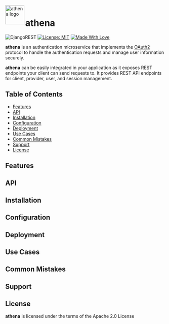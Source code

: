 <img src="https://cdn-icons-png.flaticon.com/512/6007/6007781.png" alt="athena logo" title="athena" align="left" height="60"/>      


# athena

![DjangoREST](https://img.shields.io/badge/DJANGO-REST-ff1709?style=for-the-badge&logo=django&logoColor=white&color=yellow&labelColor=gray)
[![License: MIT](https://img.shields.io/badge/License-Apache2.0-orange.svg?style=for-the-badge)](https://www.apache.org/licenses/LICENSE-2.0)
[![Made With Love](https://img.shields.io/badge/Made%20With-Love-red.svg?style=for-the-badge)](https://github.com/chetanraj/awesome-github-badges)

**athena** is an authentication microservice that implements the [OAuth2](https://www.rfc-editor.org/rfc/rfc6749#section-1.3.1) protocol to handle the authentication requests and manage user information securely. 

**athena** can be easily integrated in your application as it exposes REST endpoints your client can send requests to. It provides REST API endpoints for client, provider, user, and session management.


## Table of Contents

- [Features](#features)
- [API](#api)
- [Installation](#installation)
- [Configuration](#configuration)
- [Deployment](#deployment)
- [Use Cases](#use-cases)
- [Common Mistakes](#common-mistakes)
- [Support](#support)
- [License](#license)

## Features

## API

## Installation

## Configuration

## Deployment

## Use Cases

## Common Mistakes

## Support

## License
**athena** is licensed under the terms of the Apache 2.0 License
